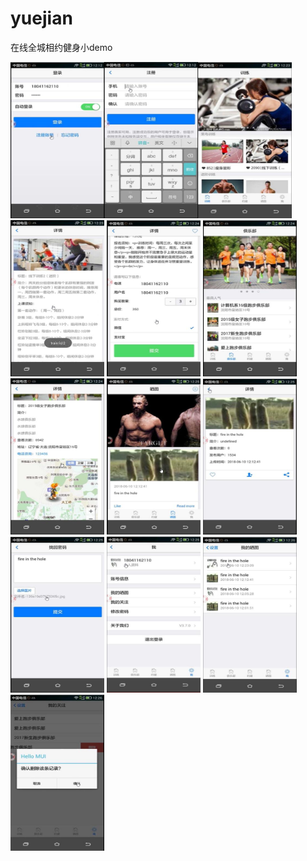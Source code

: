 # yuejian
在线全城相约健身小demo

<img width='150' height='250' src='https://github.com/blackleexu/yuejian/blob/master/photo/1.jpg'><img width='150' height='250' src='https://github.com/blackleexu/yuejian/blob/master/photo/2.jpg'><img width='150' height='250' src='https://github.com/blackleexu/yuejian/blob/master/photo/3.jpg'><img width='150' height='250' src='https://github.com/blackleexu/yuejian/blob/master/photo/4.jpg'>
<img width='150' height='250' src='https://github.com/blackleexu/yuejian/blob/master/photo/5.jpg'>
<img width='150' height='250' src='https://github.com/blackleexu/yuejian/blob/master/photo/6.jpg'>
<img width='150' height='250' src='https://github.com/blackleexu/yuejian/blob/master/photo/7.jpg'>
<img width='150' height='250' src='https://github.com/blackleexu/yuejian/blob/master/photo/8.jpg'>
<img width='150' height='250' src='https://github.com/blackleexu/yuejian/blob/master/photo/9.jpg'>
<img width='150' height='250' src='https://github.com/blackleexu/yuejian/blob/master/photo/10.jpg'>
<img width='150' height='250' src='https://github.com/blackleexu/yuejian/blob/master/photo/11.jpg'>
<img width='150' height='250' src='https://github.com/blackleexu/yuejian/blob/master/photo/12.jpg'>
<img width='150' height='250' src='https://github.com/blackleexu/yuejian/blob/master/photo/13.jpg'>
